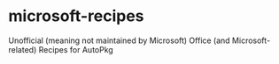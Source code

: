 # microsoft-recipes
Unofficial (meaning not maintained by Microsoft) Office (and Microsoft-related) Recipes for AutoPkg
